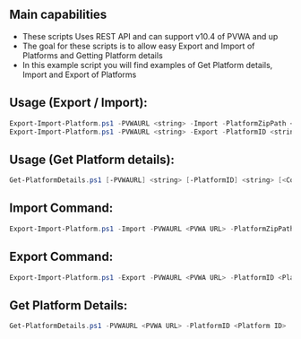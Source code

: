 Main capabilities
-----------------
- These scripts Uses REST API and can support v10.4 of PVWA and up
- The goal for these scripts is to allow easy Export and Import of Platforms and Getting Platform details
- In this example script you will find examples of Get Platform details, Import and Export of Platforms

Usage (Export / Import):
------
```powershell
Export-Import-Platform.ps1 -PVWAURL <string> -Import -PlatformZipPath <string> [<CommonParameters>]
Export-Import-Platform.ps1 -PVWAURL <string> -Export -PlatformID <string> -PlatformZipPath <string> [<CommonParameters>]
```

Usage (Get Platform details):
------
```powershell
Get-PlatformDetails.ps1 [-PVWAURL] <string> [-PlatformID] <string> [<CommonParameters>]
```

Import Command:
---------------
```powershell
Export-Import-Platform.ps1 -Import -PVWAURL <PVWA URL> -PlatformZipPath <The path of the Platform ZIP to import>
```

Export Command:
---------------
```powershell
Export-Import-Platform.ps1 -Export -PVWAURL <PVWA URL> -PlatformID <Platform ID> -PlatformZipPath <The path to save the Platform ZIP output>
```

Get Platform Details:
--------------------
```powershell
Get-PlatformDetails.ps1 -PVWAURL <PVWA URL> -PlatformID <Platform ID>
```
